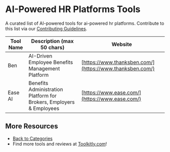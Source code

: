 # AI-Powered HR Platforms Tools

A curated list of AI-powered tools for ai-powered hr platforms. Contribute to this list via our [Contributing Guidelines](https://github.com/ToolkitlyAI/awesome-ai-tools/blob/master/CONTRIBUTING.md).

| Tool Name | Description (max 50 chars) | Website |
|-----------|----------------------------|---------|
| Ben | AI-Driven Employee Benefits Management Platform | [https://www.thanksben.com/](https://www.thanksben.com/) |
| Ease AI | Benefits Administration Platform for Brokers, Employers & Employees | [https://www.ease.com/](https://www.ease.com/) |

## More Resources
- [Back to Categories](https://github.com/ToolkitlyAI/awesome-ai-tools/blob/master/README.md)
- Find more tools and reviews at [Toolkitly.com](https://toolkitly.com)!

